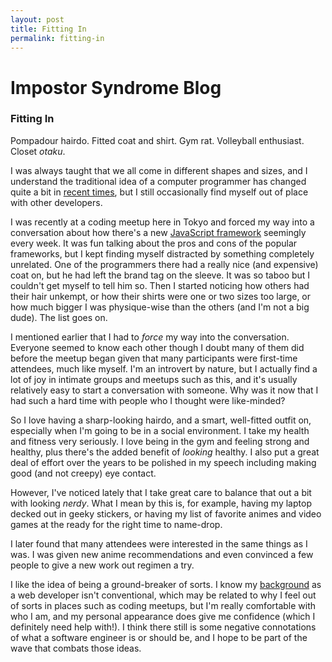 ```yaml
---
layout: post
title: Fitting In
permalink: fitting-in
---
```


# Impostor Syndrome Blog
### Fitting In

Pompadour hairdo. Fitted coat and shirt. Gym rat. Volleyball enthusiast. Closet *otaku*.

I was always taught that we all come in different shapes and sizes, and I understand the traditional idea of a computer programmer has changed quite a bit in [recent times](https://imgur.com/fDAoMw8), but I still occasionally find myself out of place with other developers.

I was recently at a coding meetup here in Tokyo and forced my way into a conversation about how there's a new [JavaScript framework]() seemingly every week. It was fun talking about the pros and cons of the popular frameworks, but I kept finding myself distracted by something completely unrelated. One of the programmers there had a really nice (and expensive) coat on, but he had left the brand tag on the sleeve. It was so taboo but I couldn't get myself to tell him so. Then I started noticing how others had their hair unkempt, or how their shirts were one or two sizes too large, or how much bigger I was physique-wise than the others (and I'm not a big dude). The list goes on.

I mentioned earlier that I had to *force* my way into the conversation. Everyone seemed to know each other though I doubt many of them did before the meetup began given that many participants were first-time attendees, much like myself. I'm an introvert by nature, but I actually find a lot of joy in intimate groups and meetups such as this, and it's usually relatively easy to start a conversation with someone. Why was it now that I had such a hard time with people who I thought were like-minded?

So I love having a sharp-looking hairdo, and a smart, well-fitted outfit on, especially when I'm going to be in a social environment. I take my health and fitness very seriously. I love being in the gym and feeling strong and healthy, plus there's the added benefit of *looking* healthy. I also put a great deal of effort over the years to be polished in my speech including making good (and not creepy) eye contact.

However, I've noticed lately that I take great care to balance that out a bit with looking *nerdy*. What I mean by this is, for example, having my laptop decked out in geeky stickers, or having my list of favorite animes and video games at the ready for the right time to name-drop.

I later found that many attendees were interested in the same things as I was. I was given new anime recommendations and even convinced a few people to give a new work out regimen a try.

I like the idea of being a ground-breaker of sorts. I know my [background]() as a web developer isn't conventional, which may be related to why I feel out of sorts in places such as coding meetups, but I'm really comfortable with who I am, and my personal appearance does give me confidence (which I definitely need help with!). I think there still is some negative connotations of what a software engineer is or should be, and I hope to be part of the wave that combats those ideas.
